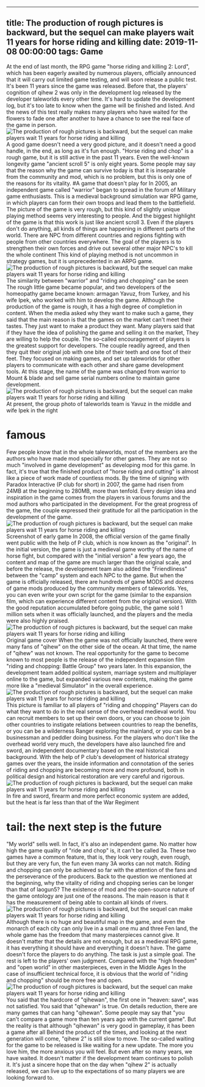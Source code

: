 
---
title: The production of rough pictures is backward, but the sequel can make players wait 11 years for horse riding and killing
date: 2019-11-08 00:00:00
tags:  Game
---
At the end of last month, the RPG game "horse riding and killing 2: Lord", which has been eagerly awaited by numerous players, officially announced that it will carry out limited game testing, and will soon release a public test. It's been 11 years since the game was released. Before that, the players' cognition of qihew 2 was only in the development log released by the developer taleworlds every other time. It's hard to update the development log, but it's too late to know when the game will be finished and listed. And the news of this test really makes many players who have waited for the flowers to fade one after another to have a chance to see the real face of the game in person.
![The production of rough pictures is backward, but the sequel can make players wait 11 years for horse riding and killing](1440020262694127a1e821169f198629.jpg)
A good game doesn't need a very good picture, and it doesn't need a good handle, in the end, as long as it's fun enough. "Horse riding and chop" is a rough game, but it is still active in the past 11 years. Even the well-known longevity game "ancient scroll 5" is only eight years. Some people may say that the reason why the game can survive today is that it is inseparable from the community and mod, which is no problem, but this is only one of the reasons for its vitality.
#A game that   doesn't play for
In 2005, an independent game called "warrior" began to spread in the forum of Military game enthusiasts. This is a medieval background simulation war RPG game, in which players can form their own troops and lead them to the battlefield. The picture of the game is very rough, but this kind of slightly unique playing method seems very interesting to people. And the biggest highlight of the game is that this work is just like ancient scroll 3. Even if the players don't do anything, all kinds of things are happening in different parts of the world. There are NPC from different countries and regions fighting with people from other countries everywhere. The goal of the players is to strengthen their own forces and drive out several other major NPC's to kill the whole continent This kind of playing method is not uncommon in strategy games, but it is unprecedented in an ARPG game.
![The production of rough pictures is backward, but the sequel can make players wait 11 years for horse riding and killing](2337036af805499cae9d39b1a97e698b.jpg)
The similarity between "warrior" and "riding and chopping" can be seen
The rough little game became popular, and two developers of the homeopathy game became known: armagan Yavuz, from Turkey, and his wife Ipek, who worked with him to develop the game. Although the production of the game is rough, it has a high degree of completion in content. When the media asked why they want to make such a game, they said that the main reason is that the games on the market can't meet their tastes. They just want to make a product they want. Many players said that if they have the idea of polishing the game and selling it on the market, They are willing to help the couple.
The so-called encouragement of players is the greatest support for developers. The couple readily agreed, and then they quit their original job with one bite of their teeth and one foot of their feet. They focused on making games, and set up taleworlds for other players to communicate with each other and share game development tools. At this stage, the name of the game was changed from warrior to Mount & blade and sell game serial numbers online to maintain game development.
![The production of rough pictures is backward, but the sequel can make players wait 11 years for horse riding and killing](8b7eb149442a459c8e9fef2ae3a4f532.jpg)
At present, the group photo of taleworlds team is Yavuz in the middle and wife Ipek in the right
# famous
Few people know that in the whole taleworlds, most of the members are the authors who have made mod specially for other games. They are not so much "involved in game development" as developing mod for this game. In fact, it's true that the finished product of "horse riding and cutting" is almost like a piece of work made of countless mods. By the time of signing with Paradox Interactive (P club for short) in 2007, the game had risen from 24MB at the beginning to 280MB, more than tenfold. Every design idea and inspiration in the game comes from the players in various forums and the mod authors who participated in the development. For the great progress of the game, the couple expressed their gratitude for all the participation in the development of the game.
![The production of rough pictures is backward, but the sequel can make players wait 11 years for horse riding and killing](374bb9fbf96d4c1f9daf0a7ca6958241.jpg)
Screenshot of early game
In 2008, the official version of the game finally went public with the help of P club, which is now known as the "original". In the initial version, the game is just a medieval game worthy of the name of horse fight, but compared with the "initial version" a few years ago, the content and map of the game are much larger than the original scale, and before the release, the development team also added the "Friendliness" between the "camp" system and each NPC to the game.
But when the game is officially released, there are hundreds of game MODS and dozens of game mods produced by the community members of taleworlds. Yes, you can even write your own script for the game (similar to the expansion film, which can experience different content from the original version). With the good reputation accumulated before going public, the game sold 1 million sets when it was officially launched, and the players and the media were also highly praised.
![The production of rough pictures is backward, but the sequel can make players wait 11 years for horse riding and killing](d8a3403626d54c149c5894b9be339b3b.jpg)
Original game cover
When the game was not officially launched, there were many fans of "qihew" on the other side of the ocean. At that time, the name of "qihew" was not known. The real opportunity for the game to become known to most people is the release of the independent expansion film "riding and chopping: Battle Group" two years later. In this expansion, the development team added political system, marriage system and multiplayer online to the game, but expanded various new contents, making the game more like a "medieval Simulator" in the overall experience.
![The production of rough pictures is backward, but the sequel can make players wait 11 years for horse riding and killing](b02ec0e9a5e14a42af9dc4c937a8569d.jpg)
This picture is familiar to all players of "riding and chopping"
Players can do what they want to do in the real sense of the overhead medieval world. You can recruit members to set up their own doors, or you can choose to join other countries to instigate relations between countries to reap the benefits, or you can be a wilderness Ranger exploring the mainland, or you can be a businessman and peddler doing business. For the players who don't like the overhead world very much, the developers have also launched fire and sword, an independent documentary based on the real historical background. With the help of P club's development of historical strategy games over the years, the inside information and connotation of the series of riding and chopping are becoming more and more profound, both in political design and historical restoration are very careful and rigorous.
![The production of rough pictures is backward, but the sequel can make players wait 11 years for horse riding and killing](85c501e975944a1da9e27f3fbda9d5b8.jpg)
In fire and sword, firearm and more perfect economic system are added, but the heat is far less than that of the War Regiment
# tail: the next step is the future
"My world" sells well. In fact, it's also an independent game. No matter how high the game quality of "ride and chop" is, it can't be called 3a. These two games have a common feature, that is, they look very rough, even rough, but they are very fun, the fun even many 3A works can not match. Riding and chopping can only be achieved so far with the attention of the fans and the perseverance of the producers. Back to the question we mentioned at the beginning, why the vitality of riding and chopping series can be longer than that of laogun5? The existence of mod and the open-source nature of the game ontology are just one of the reasons. The main reason is that it has the measurement of being able to contain all kinds of rivers.
![The production of rough pictures is backward, but the sequel can make players wait 11 years for horse riding and killing](317a73658b774a008b854ffd374235ee.jpg)
Although there is no huge and beautiful map in the game, and even the monarch of each city can only live in a small one mu and three Fen land, the whole game has the freedom that many masterpieces cannot give. It doesn't matter that the details are not enough, but as a medieval RPG game, it has everything it should have and everything it doesn't have. The game doesn't force the players to do anything. The task is just a simple goal. The rest is left to the players' own judgment. Compared with the "high freedom" and "open world" in other masterpieces, even in the Middle Ages In the case of insufficient technical force, it is obvious that the world of "riding and chopping" should be more free and open.
![The production of rough pictures is backward, but the sequel can make players wait 11 years for horse riding and killing](1a5a3dbd13ba4b828bc02eef0c56287d.jpg)
You said that the hardcore of "qihewan", the first one in "heaven: save", was not satisfied. You said that "qihewan" is true. On details reduction, there are many games that can hang "qihewan". Some people may say that "you can't compare a game more than ten years ago with the current game". But the reality is that although "qihewan" is very good in gameplay, it has been a game after all Behind the product of the times, and looking at the next generation will come, "qihew 2" is still slow to move.
The so-called waiting for the game to be released is like waiting for a new update. The more you love him, the more anxious you will feel. But even after so many years, we have waited. It doesn't matter if the development team continues to polish it. It's just a sincere hope that on the day when "qihew 2" is actually released, we can live up to the expectations of so many players we are looking forward to.